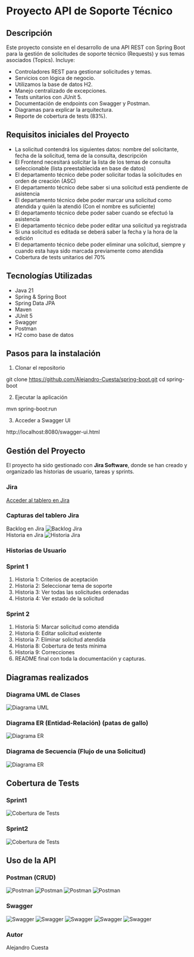 # Proyecto API de Soporte Técnico

##  Descripción

Este proyecto consiste en el desarrollo de una API REST con Spring Boot para la gestión de solicitudes de soporte técnico (Requests) y sus temas asociados (Topics).
Incluye:
- Controladores REST para gestionar solicitudes y temas.
- Servicios con lógica de negocio.
- Utilizamos la base de datos H2.
- Manejo centralizado de excepciones.
- Tests unitarios con JUnit 5.
- Documentación de endpoints con Swagger y Postman.
- Diagramas para explicar la arquitectura.
- Reporte de cobertura de tests (83%).


##  Requisitos iniciales del Proyecto

- La solicitud contendrá los siguientes datos: nombre del solicitante, fecha de la solicitud, tema de la consulta, descripción
- El Frontend necesitará solicitar la lista de los temas de consulta seleccionable (lista preestablecida en base de datos)
- El departamento técnico debe poder solicitar todas la solicitudes en orden de creación (ASC)
- El departamento técnico debe saber si una solicitud está pendiente de asistencia
- El departamento técnico debe poder marcar una solicitud como atendida y quién la atendió (Con el nombre es suficiente) 
- El departamento técnico debe poder saber cuando se efectuó la asistencia
- El departamento técnico debe poder editar una solicitud ya registrada
- Si una solicitud es editada se deberá saber la fecha y la hora de la edición
- El departamento técnico debe poder eliminar una solicitud, siempre y cuando esta haya sido marcada previamente como atendida
- Cobertura de tests unitarios del 70%


## Tecnologías Utilizadas

- Java 21
- Spring & Spring Boot 
- Spring Data JPA
- Maven
- JUnit 5 
- Swagger 
- Postman
- H2 como base de datos


## Pasos para la instalación

1. Clonar el repositorio

git clone https://github.com/Alejandro-Cuesta/spring-boot.git
cd spring-boot

2. Ejecutar la aplicación

mvn spring-boot:run

3. Acceder a Swagger UI

http://localhost:8080/swagger-ui.html


## Gestión del Proyecto

El proyecto ha sido gestionado con **Jira Software**, donde se han creado y organizado las historias de usuario, tareas y sprints.

### Jira

 [Acceder al tablero en Jira](https://janittoss-1754311878213.atlassian.net/jira/software/projects/SAHS/boards/34/backlog?atlOrigin=eyJpIjoiNjgwOWZlN2I4YWFkNDI2Y2EzZDc2M2QzNWU5ZjUxYTQiLCJwIjoiaiJ9)

### Capturas del tablero Jira
Backlog en Jira ![Backlog Jira](/docs/JiraBacklog.png)  
Historia en Jira ![Historia Jira](/docs/JiraHistoria.png)

### Historias de Usuario

### Sprint 1

1. Historia 1: Criterios de aceptación 
2. Historia 2: Seleccionar tema de soporte  
3. Historia 3: Ver todas las solicitudes ordenadas  
4. Historia 4: Ver estado de la solicitud  


### Sprint 2

1. Historia 5: Marcar solicitud como atendida  
2. Historia 6: Editar solicitud existente  
3. Historia 7: Eliminar solicitud atendida 
4. Historia 8: Cobertura de tests mínima  
5. Historia 9: Correcciones
6. README final con toda la documentación y capturas.


##  Diagramas realizados

### Diagrama UML de Clases

![Diagrama UML](/docs/DiagramaClases.png)

### Diagrama ER (Entidad-Relación) (patas de gallo)

![Diagrama ER](/docs/DiagramaPatasGallo.png)

### Diagrama de Secuencia (Flujo de una Solicitud)

![Diagrama ER](/docs/DiagramaFlujoDatos.png)



##  Cobertura de Tests

### Sprint1

![Cobertura de Tests](/docs/CoberturaSprint1.png)

### Sprint2

![Cobertura de Tests](/docs/CoberturaSprint2.png)


## Uso de la API

### Postman (CRUD)
![Postman](/docs/PostmanPut.png)
![Postman](/docs/PostmanGet.png)
![Postman](/docs/PostmanPost.png)
![Postman](/docs/PostmanDelete.png)

### Swagger
![Swagger](/docs/Swagger.png)
![Swagger](/docs/SwaggerTopicController.png)
![Swagger](/docs/SwaggerTopicControllerPost.png)
![Swagger](/docs/SwaggerRequestController.png)
![Swagger](/docs/SwaggerRequestControllerPut.png)


### Autor

Alejandro Cuesta